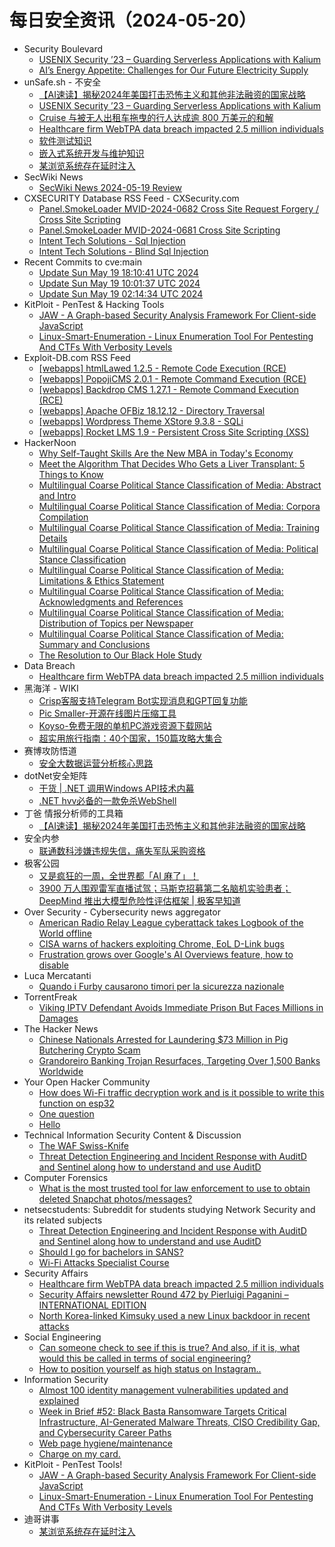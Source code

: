 # 每日安全资讯（2024-05-20）

- Security Boulevard
  - [USENIX Security ’23 – Guarding Serverless Applications with Kalium](https://securityboulevard.com/2024/05/usenix-security-23-guarding-serverless-applications-with-kalium/)
  - [AI’s Energy Appetite: Challenges for Our Future Electricity Supply](https://securityboulevard.com/2024/05/ais-energy-appetite-challenges-for-our-future-electricity-supply/)
- unSafe.sh - 不安全
  - [【AI速读】揭秘2024年美国打击恐怖主义和其他非法融资的国家战略](https://buaq.net/go-240270.html)
  - [USENIX Security ’23 – Guarding Serverless Applications with Kalium](https://buaq.net/go-240279.html)
  - [Cruise 与被无人出租车拖曳的行人达成逾 800 万美元的和解](https://buaq.net/go-240268.html)
  - [Healthcare firm WebTPA data breach impacted 2.5 million individuals](https://buaq.net/go-240263.html)
  - [软件测试知识](https://buaq.net/go-240260.html)
  - [嵌入式系统开发与维护知识](https://buaq.net/go-240261.html)
  - [某浏览系统存在延时注入](https://buaq.net/go-240267.html)
- SecWiki News
  - [SecWiki News 2024-05-19 Review](http://www.sec-wiki.com/?2024-05-19)
- CXSECURITY Database RSS Feed - CXSecurity.com
  - [Panel.SmokeLoader MVID-2024-0682 Cross Site Request Forgery / Cross Site Scripting](https://cxsecurity.com/issue/WLB-2024050054)
  - [Panel.SmokeLoader MVID-2024-0681 Cross Site Scripting](https://cxsecurity.com/issue/WLB-2024050053)
  - [Intent Tech Solutions - Sql Injection](https://cxsecurity.com/issue/WLB-2024050052)
  - [Intent Tech Solutions - Blind Sql Injection](https://cxsecurity.com/issue/WLB-2024050051)
- Recent Commits to cve:main
  - [Update Sun May 19 18:10:41 UTC 2024](https://github.com/trickest/cve/commit/6c973f836198335f2966133955df6c42ee8e6151)
  - [Update Sun May 19 10:01:37 UTC 2024](https://github.com/trickest/cve/commit/53d09944d3a8f235c63a78adaaae4e782c47d629)
  - [Update Sun May 19 02:14:34 UTC 2024](https://github.com/trickest/cve/commit/3b17a99178579cea3503f4f4cb661633d3fb6d4d)
- KitPloit - PenTest &amp; Hacking Tools
  - [JAW - A Graph-based Security Analysis Framework For Client-side JavaScript](http://www.kitploit.com/2024/05/jaw-graph-based-security-analysis.html)
  - [Linux-Smart-Enumeration - Linux Enumeration Tool For Pentesting And CTFs With Verbosity Levels](http://www.kitploit.com/2024/05/linux-smart-enumeration-linux.html)
- Exploit-DB.com RSS Feed
  - [[webapps] htmlLawed 1.2.5 - Remote Code Execution (RCE)](https://www.exploit-db.com/exploits/52023)
  - [[webapps] PopojiCMS 2.0.1 - Remote Command Execution (RCE)](https://www.exploit-db.com/exploits/52022)
  - [[webapps] Backdrop CMS 1.27.1 - Remote Command Execution (RCE)](https://www.exploit-db.com/exploits/52021)
  - [[webapps] Apache OFBiz 18.12.12 - Directory Traversal](https://www.exploit-db.com/exploits/52020)
  - [[webapps] Wordpress Theme XStore 9.3.8 - SQLi](https://www.exploit-db.com/exploits/52019)
  - [[webapps] Rocket LMS 1.9 - Persistent Cross Site Scripting (XSS)](https://www.exploit-db.com/exploits/52018)
- HackerNoon
  - [Why Self-Taught Skills Are the New MBA in Today's Economy](https://hackernoon.com/why-self-taught-skills-are-the-new-mba-in-todays-economy?source=rss)
  - [Meet the Algorithm That Decides Who Gets a Liver Transplant: 5 Things to Know](https://hackernoon.com/meet-the-algorithm-that-decides-who-gets-a-liver-transplant-5-things-to-know?source=rss)
  - [Multilingual Coarse Political Stance Classification of Media: Abstract and Intro](https://hackernoon.com/multilingual-coarse-political-stance-classification-of-media-abstract-and-intro?source=rss)
  - [Multilingual Coarse Political Stance Classification of Media: Corpora Compilation](https://hackernoon.com/multilingual-coarse-political-stance-classification-of-media-corpora-compilation?source=rss)
  - [Multilingual Coarse Political Stance Classification of Media: Training Details](https://hackernoon.com/multilingual-coarse-political-stance-classification-of-media-training-details?source=rss)
  - [Multilingual Coarse Political Stance Classification of Media: Political Stance Classification](https://hackernoon.com/multilingual-coarse-political-stance-classification-of-media-political-stance-classification?source=rss)
  - [Multilingual Coarse Political Stance Classification of Media: Limitations & Ethics Statement](https://hackernoon.com/multilingual-coarse-political-stance-classification-of-media-limitations-and-ethics-statement?source=rss)
  - [Multilingual Coarse Political Stance Classification of Media: Acknowledgments and References](https://hackernoon.com/multilingual-coarse-political-stance-classification-of-media-acknowledgments-and-references?source=rss)
  - [Multilingual Coarse Political Stance Classification of Media: Distribution of Topics per Newspaper](https://hackernoon.com/multilingual-coarse-political-stance-classification-of-media-distribution-of-topics-per-newspaper?source=rss)
  - [Multilingual Coarse Political Stance Classification of Media: Summary and Conclusions](https://hackernoon.com/multilingual-coarse-political-stance-classification-of-media-summary-and-conclusions?source=rss)
  - [The Resolution to Our Black Hole Study](https://hackernoon.com/the-resolution-to-our-black-hole-study?source=rss)
- Data Breach
  - [Healthcare firm WebTPA data breach impacted 2.5 million individuals](https://securityaffairs.com/163403/data-breach/webtpa-data-breach.html)
- 黑海洋 - WIKI
  - [Crisp客服支持Telegram Bot实现消息和GPT回复功能](https://www.upx8.com/4162)
  - [Pic Smaller-开源在线图片压缩工具](https://www.upx8.com/4161)
  - [Koyso-免费无限的单机PC游戏资源下载网站](https://www.upx8.com/4160)
  - [超实用旅行指南：40个国家，150篇攻略大集合](https://www.upx8.com/4159)
- 赛博攻防悟道
  - [安全大数据运营分析核心思路](https://mp.weixin.qq.com/s?__biz=MzI1MDA1MjcxMw==&mid=2649908241&idx=1&sn=bc12a53513302f8a300c999d8f580d57&chksm=f18eed17c6f96401203176c573ac01c5f897a2fd86b02611a8a331b7bc10371bdd3c0c446c89&scene=58&subscene=0#rd)
- dotNet安全矩阵
  - [干货 | .NET 调用Windows API技术内幕](https://mp.weixin.qq.com/s?__biz=MzUyOTc3NTQ5MA==&mid=2247491872&idx=1&sn=2a91a0d4534b39c94a85a0dcc54127b8&chksm=fa594fcdcd2ec6db1d8f6368ab0e772eab3de2df2ac92ef903432d1eec213855016054161be4&scene=58&subscene=0#rd)
  - [.NET hvv必备的一款免杀WebShell](https://mp.weixin.qq.com/s?__biz=MzUyOTc3NTQ5MA==&mid=2247491872&idx=2&sn=50b0bc2cd3855bf59468defe267ba03c&chksm=fa594fcdcd2ec6db51d794b3d5be1536c1f8fc652ee2e4c076c8e74f85ed299bf366bf613bf8&scene=58&subscene=0#rd)
- 丁爸 情报分析师的工具箱
  - [【AI速读】揭秘2024年美国打击恐怖主义和其他非法融资的国家战略](https://mp.weixin.qq.com/s?__biz=MzI2MTE0NTE3Mw==&mid=2651143764&idx=1&sn=f090f9d79c74c7199db06a396918b1fd&chksm=f1af496ec6d8c078bf4ffaad4543bca4bce4962067423e4b0e19de27dfa7cafb873f864d85bb&scene=58&subscene=0#rd)
- 安全内参
  - [联通数科涉嫌违规失信，痛失军队采购资格](https://mp.weixin.qq.com/s?__biz=MzI4NDY2MDMwMw==&mid=2247511656&idx=1&sn=6a10a38ba4d7896c271b9c88b928032c&chksm=ebfae948dc8d605e236fe9f59512dbc56d75e9dd470a5fff0a671189544b0ff1e208d80d4d48&scene=58&subscene=0#rd)
- 极客公园
  - [又是疯狂的一周，全世界都「AI 麻了」！](https://mp.weixin.qq.com/s?__biz=MTMwNDMwODQ0MQ==&mid=2653041931&idx=1&sn=f84af0a6c927bab50c2ce9ca9b98e1e2&chksm=7e5748bd4920c1ab5628f76ee949ba48e67acfeb7ad9ac5906ab472b3343ecccf47a4497bf5d&scene=58&subscene=0#rd)
  - [3900 万人围观雷军直播试驾；马斯克招募第二名脑机实验患者；DeepMind 推出大模型危险性评估框架 | 极客早知道](https://mp.weixin.qq.com/s?__biz=MTMwNDMwODQ0MQ==&mid=2653041476&idx=1&sn=34b46550c72528038f0ee99f1941ec1d&chksm=7e574ef24920c7e4e958abae9e13bb1b75664e12b723816a77b942cfdf0922ebbd62bac492b5&scene=58&subscene=0#rd)
- Over Security - Cybersecurity news aggregator
  - [American Radio Relay League cyberattack takes Logbook of the World offline](https://www.bleepingcomputer.com/news/security/arrl-cyberattack-takes-logbook-of-the-world-offline/)
  - [CISA warns of hackers exploiting Chrome, EoL D-Link bugs](https://www.bleepingcomputer.com/news/security/cisa-warns-of-hackers-exploiting-chrome-eol-d-link-bugs/)
  - [Frustration grows over Google's AI Overviews feature, how to disable](https://www.bleepingcomputer.com/news/google/frustration-grows-over-googles-ai-overviews-feature-how-to-disable/)
- Luca Mercatanti
  - [Quando i Furby causarono timori per la sicurezza nazionale](https://luca-mercatanti.com/quando-i-furby-causarono-timori-per-la-sicurezza-nazionale/?utm_source=rss&utm_medium=rss&utm_campaign=quando-i-furby-causarono-timori-per-la-sicurezza-nazionale)
- TorrentFreak
  - [Viking IPTV Defendant Avoids Immediate Prison But Faces Millions in Damages](https://torrentfreak.com/viking-iptv-defendant-avoids-immediate-prison-but-faces-millions-in-damages-240519/)
- The Hacker News
  - [Chinese Nationals Arrested for Laundering $73 Million in Pig Butchering Crypto Scam](https://thehackernews.com/2024/05/chinese-nationals-arrested-for.html)
  - [Grandoreiro Banking Trojan Resurfaces, Targeting Over 1,500 Banks Worldwide](https://thehackernews.com/2024/05/grandoreiro-banking-trojan-resurfaces.html)
- Your Open Hacker Community
  - [How does Wi-Fi traffic decryption work and is it possible to write this function on esp32](https://www.reddit.com/r/HowToHack/comments/1cvpxkd/how_does_wifi_traffic_decryption_work_and_is_it/)
  - [One question](https://www.reddit.com/r/HowToHack/comments/1cvjy76/one_question/)
  - [Hello](https://www.reddit.com/r/HowToHack/comments/1cvb5h4/hello/)
- Technical Information Security Content & Discussion
  - [The WAF Swiss-Knife](https://www.reddit.com/r/netsec/comments/1cvz4sw/the_waf_swissknife/)
  - [Threat Detection Engineering and Incident Response with AuditD and Sentinel along how to understand and use AuditD](https://www.reddit.com/r/netsec/comments/1cvm2dm/threat_detection_engineering_and_incident/)
- Computer Forensics
  - [What is the most trusted tool for law enforcement to use to obtain deleted Snapchat photos/messages?](https://www.reddit.com/r/computerforensics/comments/1cvk0lv/what_is_the_most_trusted_tool_for_law_enforcement/)
- netsecstudents: Subreddit for students studying Network Security and its related subjects
  - [Threat Detection Engineering and Incident Response with AuditD and Sentinel along how to understand and use AuditD](https://www.reddit.com/r/netsecstudents/comments/1cvm3k3/threat_detection_engineering_and_incident/)
  - [Should I go for bachelors in SANS?](https://www.reddit.com/r/netsecstudents/comments/1cvhy2d/should_i_go_for_bachelors_in_sans/)
  - [Wi-Fi Attacks Specialist Course](https://www.reddit.com/r/netsecstudents/comments/1cvfffz/wifi_attacks_specialist_course/)
- Security Affairs
  - [Healthcare firm WebTPA data breach impacted 2.5 million individuals](https://securityaffairs.com/163403/data-breach/webtpa-data-breach.html)
  - [Security Affairs newsletter Round 472 by Pierluigi Paganini – INTERNATIONAL EDITION](https://securityaffairs.com/163391/breaking-news/security-affairs-newsletter-round-472-by-pierluigi-paganini-international-edition.html)
  - [North Korea-linked Kimsuky used a new Linux backdoor in recent attacks](https://securityaffairs.com/163364/apt/kimsuky-new-linux-backdoor.html)
- Social Engineering
  - [Can someone check to see if this is true? And also, if it is, what would this be called in terms of social engineering?](https://www.reddit.com/r/SocialEngineering/comments/1cvqn9a/can_someone_check_to_see_if_this_is_true_and_also/)
  - [How to position yourself as high status on Instagram..](https://www.reddit.com/r/SocialEngineering/comments/1cvd7kv/how_to_position_yourself_as_high_status_on/)
- Information Security
  - [Almost 100 identity management vulnerabilities updated and explained](https://www.reddit.com/r/Information_Security/comments/1cvikfm/almost_100_identity_management_vulnerabilities/)
  - [Week in Brief #52: Black Basta Ransomware Targets Critical Infrastructure, AI-Generated Malware Threats, CISO Credibility Gap, and Cybersecurity Career Paths](https://www.reddit.com/r/Information_Security/comments/1cvpto4/week_in_brief_52_black_basta_ransomware_targets/)
  - [Web page hygiene/maintenance](https://www.reddit.com/r/Information_Security/comments/1cvp6r4/web_page_hygienemaintenance/)
  - [Charge on my card.](https://www.reddit.com/r/Information_Security/comments/1cvq5db/charge_on_my_card/)
- KitPloit - PenTest Tools!
  - [JAW - A Graph-based Security Analysis Framework For Client-side JavaScript](http://www.kitploit.com/2024/05/jaw-graph-based-security-analysis.html)
  - [Linux-Smart-Enumeration - Linux Enumeration Tool For Pentesting And CTFs With Verbosity Levels](http://www.kitploit.com/2024/05/linux-smart-enumeration-linux.html)
- 迪哥讲事
  - [某浏览系统存在延时注入](https://mp.weixin.qq.com/s?__biz=MzIzMTIzNTM0MA==&mid=2247494659&idx=1&sn=415537ced7f184a9d2a87780c591ad66&chksm=e8a5e660dfd26f76d6767fadb58f9a3121d4a8c79d7ddf2962e0f2663b857303884526728550&scene=58&subscene=0#rd)
